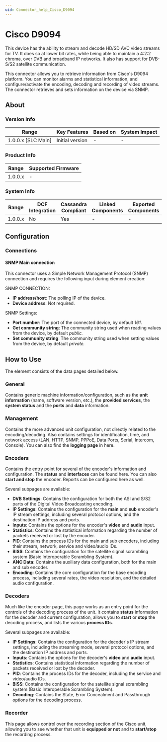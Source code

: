 ```yaml
---
uid: Connector_help_Cisco_D9094
---
```


# Cisco D9094

This device has the ability to stream and decode HD/SD AVC video streams for TV. It does so at lower bit rates, while being able to maintain a 4:2:2 chroma, over DVB and broadband IP networks. It also has support for DVB-S/S2 satellite communication.

This connector allows you to retrieve information from Cisco's D9094 platform. You can monitor alarms and statistical information, and configure/activate the encoding, decoding and recording of video streams. The connector retrieves and sets information on the device via SNMP.

## About

### Version Info

| Range                | Key Features     | Based on     | System Impact     |
|----------------------|------------------|--------------|-------------------|
| 1.0.0.x [SLC Main]   | Initial version  | -            | -                 |

### Product Info

| Range     | Supported Firmware     |
|-----------|------------------------|
| 1.0.0.x   | -                      |

### System Info

| Range     | DCF Integration     | Cassandra Compliant     | Linked Components     | Exported Components     |
|-----------|---------------------|-------------------------|-----------------------|-------------------------|
| 1.0.0.x   | No                  | Yes                     | -                     | -                       |

## Configuration

### Connections

#### SNMP Main connection

This connector uses a Simple Network Management Protocol (SNMP) connection and requires the following input during element creation:

SNMP CONNECTION:

- **IP address/host**: The polling IP of the device.
- **Device address**: Not required.

SNMP Settings:

- **Port number**: The port of the connected device, by default *161*.
- **Get community string**: The community string used when reading values from the device, by default *public.*
- **Set community string**: The community string used when setting values from the device, by default *private.*

## How to Use

The element consists of the data pages detailed below.

### General

Contains generic machine information/configuration, such as the **unit information** (name, software version, etc.), the **provided services**, the **system status** and the **ports** and **data** information.

### Management

Contains the more advanced unit configuration, not directly related to the encoding/decoding. Also contains settings for identification, time, and network access (LAN, HTTP, SNMP, PPPoE, Data Ports, Serial, Intercom, Console). You can also find the **logging page** in here.

### Encoders

Contains the entry point for several of the encoder's information and configuration. The **status** and **interfaces** can be found here. You can also **start and stop** the encoder. Reports can be configured here as well.

Several subpages are available:

- **DVB Settings**: Contains the configuration for both the ASI and S/S2 parts of the Digital Video Broadcasting encoding.
- **IP Settings**: Contains the configuration for the **main** and **sub** encoder's IP stream settings, including several protocol options, and the destination IP address and ports.
- **Inputs**: Contains the options for the encoder's **video** and **audio** input.
- **Statistics**: Contains the statistical information regarding the number of packets received or lost by the encoder.
- **PID**: Contains the process IDs for the main and sub encoders, including their stream, network, service and video/audio IDs.
- **BISS**: Contains the configuration for the satellite signal scrambling system (Basic Interoperable Scrambling System).
- **ANC Data**: Contains the auxiliary data configuration, both for the main and sub encoder.
- **Encoding**: Contains the core configuration for the base encoding process, including several rates, the video resolution, and the detailed audio configuration.

### Decoders

Much like the encoder page, this page works as an entry point for the controls of the decoding process of the unit. It contains **status** information for the decoder and current configuration, allows you to **start** or **stop** the decoding process, and lists the various **process IDs**.

Several subpages are available:

- **IP Settings**: Contains the configuration for the decoder's IP stream settings, including the streaming mode, several protocol options, and the destination IP address and ports.
- **Inputs**: Contains the options for the decoder's **video** and **audio** input.
- **Statistics**: Contains statistical information regarding the number of packets received or lost by the decoder.
- **PID**: Contains the process IDs for the decoder, including the service and video/audio IDs.
- **BISS**: Contains the configuration for the satellite signal scrambling system (Basic Interoperable Scrambling System).
- **Decoding**: Contains the State, Error Concealment and Passthrough options for the decoding process.

### Recorder

This page allows control over the recording section of the Cisco unit, allowing you to see whether that unit is **equipped or not** and to **start/stop** the recording process.
